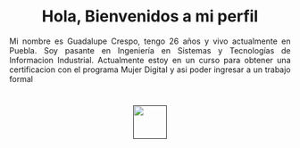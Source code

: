 <h1 align="center"> Hola, Bienvenidos a mi perfil </h1>
<p align="justify">Mi nombre es Guadalupe Crespo, tengo 26 años y vivo actualmente en Puebla. Soy pasante en Ingeniería en Sistemas y Tecnologías de Informacion Industrial. Actualmente estoy en un curso para obtener una certificacion con el programa Mujer Digital y asi poder ingresar a un trabajo formal</p>

<h1 align="center">
	<a href="">
		<img src="https://pa1.aminoapps.com/6385/2a1363b291bc05c59718588a76fbac842dda5863_hq.gif" width="60" />
	</a>
</h1>
